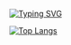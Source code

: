 [![Typing SVG](https://readme-typing-svg.herokuapp.com?font=Fira+Code&size=18&pause=1000&random=false&width=1000&lines=Hi+there+%F0%9F%91%8B+I'm+Salih+Eren+Y%C3%BCzba%C5%9F%C4%B1o%C4%9Flu+;A+junior+year+student+in+Hacettepe+University++as+a+computer+engineering+student;My+primary+areas+of+interest+lie+in+NLP+and+algorithms)](https://git.io/typing-svg)


[![Top Langs](https://github-readme-stats.vercel.app/api/top-langs/?username=saliherenyzb&layout=compact&theme=dark&size_weight=0.3&count_weight=0.7&exclude_repo=DataGlacierInternship&langs_count=7)](https://github.com/anuraghazra/github-readme-stats)


<!--
**SalihErenYzb/saliherenyzb** is a ✨ _special_ ✨ repository because its `README.md` (this file) appears on your GitHub profile.

Here are some ideas to get you started:

- 🔭 I’m currently working on ...
- 🌱 I’m currently learning ...
- 👯 I’m looking to collaborate on ...
- 🤔 I’m looking for help with ...
- 💬 Ask me about ...
- 📫 How to reach me: ...
- 😄 Pronouns: ...
- ⚡ Fun fact: ...
-->
